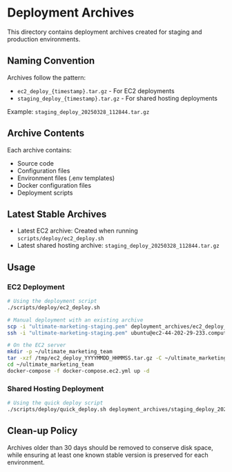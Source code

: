 # Deployment Archives

This directory contains deployment archives created for staging and production environments.

## Naming Convention

Archives follow the pattern:
- `ec2_deploy_{timestamp}.tar.gz` - For EC2 deployments
- `staging_deploy_{timestamp}.tar.gz` - For shared hosting deployments

Example: `staging_deploy_20250328_112844.tar.gz`

## Archive Contents

Each archive contains:
- Source code
- Configuration files
- Environment files (.env templates)
- Docker configuration files
- Deployment scripts

## Latest Stable Archives

- Latest EC2 archive: Created when running `scripts/deploy/ec2_deploy.sh`
- Latest shared hosting archive: `staging_deploy_20250328_112844.tar.gz`

## Usage

### EC2 Deployment

```bash
# Using the deployment script
./scripts/deploy/ec2_deploy.sh

# Manual deployment with an existing archive
scp -i "ultimate-marketing-staging.pem" deployment_archives/ec2_deploy_YYYYMMDD_HHMMSS.tar.gz ubuntu@ec2-44-202-29-233.compute-1.amazonaws.com:/tmp/
ssh -i "ultimate-marketing-staging.pem" ubuntu@ec2-44-202-29-233.compute-1.amazonaws.com

# On the EC2 server
mkdir -p ~/ultimate_marketing_team
tar -xzf /tmp/ec2_deploy_YYYYMMDD_HHMMSS.tar.gz -C ~/ultimate_marketing_team
cd ~/ultimate_marketing_team
docker-compose -f docker-compose.ec2.yml up -d
```

### Shared Hosting Deployment

```bash
# Using the quick deploy script
./scripts/deploy/quick_deploy.sh deployment_archives/staging_deploy_20250328_112844.tar.gz
```

## Clean-up Policy

Archives older than 30 days should be removed to conserve disk space, while ensuring at least one known stable version is preserved for each environment.